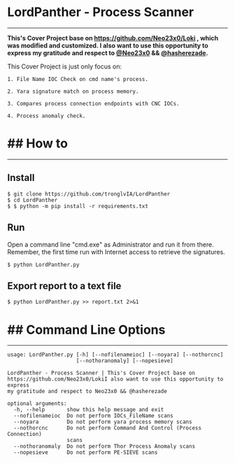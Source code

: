 # LordPanther -  Process Scanner

---

**This's Cover Project base on https://github.com/Neo23x0/Loki , which was modified and customized. I also want to use this opportunity to express my gratitude and respect to [@Neo23x0](https://github.com/Neo23x0) && [@hasherezade](https://github.com/hasherezade).**

This Cover Project is just only focus on:

```
1. File Name IOC Check on cmd name's process.

2. Yara signature match on process memory.

3. Compares process connection endpoints with CNC IOCs.

4. Process anomaly check.
```

# ## How to

---

## Install

```
$ git clone https://github.com/tronglvIA/LordPanther
$ cd LordPanther
$ $ python -m pip install -r requirements.txt
```

## Run

Open a command line "cmd.exe" as Administrator and run it from there. Remember, the first time run with Internet access to retrieve the signatures.

```
$ python LordPanther.py
```

## Export report to a text file

```
$ python LordPanther.py >> report.txt 2>&1
```

# ## Command Line Options

---

```
usage: LordPanther.py [-h] [--nofilenameioc] [--noyara] [--nothorcnc]
                      [--nothoranomaly] [--nopesieve]

LordPanther - Process Scanner | This's Cover Project base on
https://github.com/Neo23x0/LokiI also want to use this opportunity to express
my gratitude and respect to Neo23x0 && @hasherezade

optional arguments:
  -h, --help       show this help message and exit
  --nofilenameioc  Do not perform IOCs_FileName scans
  --noyara         Do not perform yara process memory scans
  --nothorcnc      Do not perform Command And Control (Process Connection)
                   scans
  --nothoranomaly  Do not perform Thor Process Anomaly scans
  --nopesieve      Do not perform PE-SIEVE scans 
```
